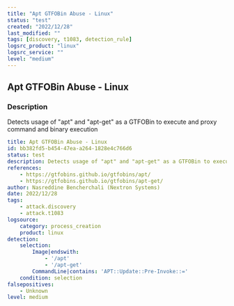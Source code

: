 ```yaml
---
title: "Apt GTFOBin Abuse - Linux"
status: "test"
created: "2022/12/28"
last_modified: ""
tags: [discovery, t1083, detection_rule]
logsrc_product: "linux"
logsrc_service: ""
level: "medium"
---
```


## Apt GTFOBin Abuse - Linux

### Description

Detects usage of "apt" and "apt-get" as a GTFOBin to execute and proxy command and binary execution

```yml
title: Apt GTFOBin Abuse - Linux
id: bb382fd5-b454-47ea-a264-1828e4c766d6
status: test
description: Detects usage of "apt" and "apt-get" as a GTFOBin to execute and proxy command and binary execution
references:
    - https://gtfobins.github.io/gtfobins/apt/
    - https://gtfobins.github.io/gtfobins/apt-get/
author: Nasreddine Bencherchali (Nextron Systems)
date: 2022/12/28
tags:
    - attack.discovery
    - attack.t1083
logsource:
    category: process_creation
    product: linux
detection:
    selection:
        Image|endswith:
            - '/apt'
            - '/apt-get'
        CommandLine|contains: 'APT::Update::Pre-Invoke::='
    condition: selection
falsepositives:
    - Unknown
level: medium

```
